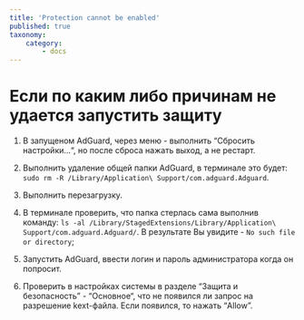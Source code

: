 ```yaml
---
title: 'Protection cannot be enabled'
published: true
taxonomy:
    category:
        - docs
---
```


# Если по каким либо причинам не удается запустить защиту

1. В запущеном AdGuard, через меню - выполнить “Сбросить настройки...“, но после сброса нажать выход, а не рестарт.

2. Выполнить удаление общей папки AdGuard, в терминале это будет: `sudo rm -R /Library/Application\ Support/com.adguard.Adguard`.

3. Выполнить перезагрузку.

4. В терминале проверить, что папка стерлась сама выполнив команду: `ls -al /Library/StagedExtensions/Library/Application\ Support/com.adguard.Adguard/`. В результате Вы увидите -  `No such file or directory`;

5. Запустить AdGuard, ввести логин и пароль администратора когда он попросит.

6. Проверить в настройках системы в разделе “Защита и безопасность” - “Основное“, что не появился ли запрос на разрешение kext-файла. Если появился, то нажать “Allow”.
